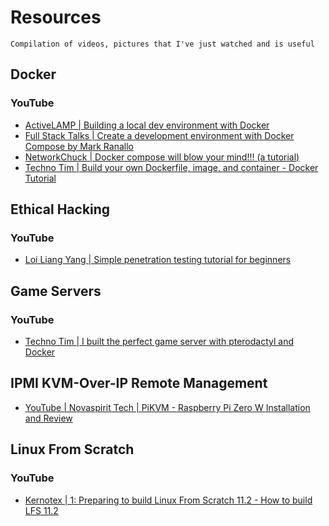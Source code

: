 # Resources 

```
Compilation of videos, pictures that I've just watched and is useful
```

## Docker
### YouTube
+ [ActiveLAMP | Building a local dev environment with Docker](https://youtu.be/FiaLKwdv9TI)
+ [Full Stack Talks | Create a development environment with Docker Compose by Mark Ranallo](https://youtu.be/Soh2k8lCXCA)
+ [NetworkChuck | Docker compose will blow your mind!!! (a tutorial)](https://youtu.be/DM65_JyGxCo)
+ [Techno Tim | Build your own Dockerfile, image, and container - Docker Tutorial](https://youtu.be/SnSH8Ht3MIc)

## Ethical Hacking
### YouTube
+ [Loi Liang Yang | Simple penetration testing tutorial for beginners](https://youtu.be/B7tTQ272OHE)

## Game Servers
### YouTube 
+ [Techno Tim | I built the perfect game server with pterodactyl and Docker](https://youtu.be/_ypAmCcIlBE)

## IPMI KVM-Over-IP Remote Management 
+ [YouTube | Novaspirit Tech | PiKVM - Raspberry Pi Zero W Installation and Review](https://youtu.be/xCL5AS0t5Is)

## Linux From Scratch
### YouTube 
+ [Kernotex | 1: Preparing to build Linux From Scratch 11.2 - How to build LFS 11.2](https://youtu.be/7ukLbyTTwGo)
